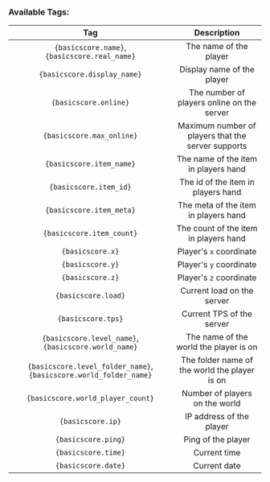 ### Available Tags:

| Tag | Description |
|:--:|:--:|
|`{basicscore.name}`, `{basicscore.real_name}`|The name of the player|
|`{basicscore.display_name}`|Display name of the player|
|`{basicscore.online}`|The number of players online on the server|
|`{basicscore.max_online}`|Maximum number of players that the server supports|
|`{basicscore.item_name}`|The name of the item in players hand|
|`{basicscore.item_id}`|The id of the item in players hand|
|`{basicscore.item_meta}`|The meta of the item in players hand|
|`{basicscore.item_count}`|The count of the item in players hand|
|`{basicscore.x}`|Player's `x` coordinate|
|`{basicscore.y}`|Player's `y` coordinate|
|`{basicscore.z}`|Player's `z` coordinate|
|`{basicscore.load}`|Current load on the server|
|`{basicscore.tps}`|Current TPS of the server|
|`{basicscore.level_name}`, `{basicscore.world_name}`|The name of the world the player is on|
|`{basicscore.level_folder_name}`, `{basicscore.world_folder_name}`|The folder name of the world the player is on|
|`{basicscore.world_player_count}`|Number of players on the world|
|`{basicscore.ip}`|IP address of the player|
|`{basicscore.ping}`|Ping of the player|
|`{basicscore.time}`|Current time|
|`{basicscore.date}`|Current date|